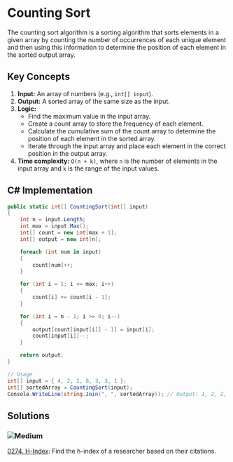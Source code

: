 # Counting Sort

The counting sort algorithm is a sorting algorithm that sorts elements in a given array by counting the number of occurrences of each unique element and then using this information to determine the position of each element in the sorted output array.

## Key Concepts

1. **Input:** An array of numbers (e.g., `int[] input`).
2. **Output:** A sorted array of the same size as the input.
3. **Logic:**
   - Find the maximum value in the input array.
   - Create a count array to store the frequency of each element.
   - Calculate the cumulative sum of the count array to determine the position of each element in the sorted array.
   - Iterate through the input array and place each element in the correct position in the output array.
4. **Time complexity:** `O(n + k)`, where `n` is the number of elements in the input array and `k` is the range of the input values.

## C# Implementation

```csharp
public static int[] CountingSort(int[] input)
{
    int n = input.Length;
    int max = input.Max();
    int[] count = new int[max + 1];
    int[] output = new int[n];

    foreach (int num in input)
    {
        count[num]++;
    }

    for (int i = 1; i <= max; i++)
    {
        count[i] += count[i - 1];
    }

    for (int i = n - 1; i >= 0; i--)
    {
        output[count[input[i]] - 1] = input[i];
        count[input[i]]--;
    }

    return output;
}

// Usage
int[] input = { 4, 2, 2, 8, 3, 3, 1 };
int[] sortedArray = CountingSort(input);
Console.WriteLine(string.Join(", ", sortedArray)); // Output: 1, 2, 2, 3, 3, 4, 8
```

## Solutions

### ![Medium](https://img.shields.io/badge/Medium-fac31d)

[0274. H-Index](/Sorting%2FCounting%20Sort%2F0274.%20H-Index): Find the h-index of a researcher based on their citations.
